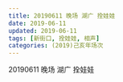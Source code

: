 ```yaml
---
title: 20190611 晚场 湖广 拴娃娃
date: 2019-06-11
updated: 2019-06-11
tags: [新街口, 拴娃娃, 相声]
categories: (2019)己亥年场次
---
```

20190611 晚场 湖广 拴娃娃

